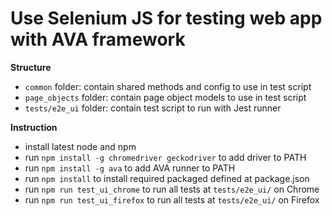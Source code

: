 # Use Selenium JS for testing web app with AVA framework

**Structure**

-   `common` folder: contain shared methods and config to use in test script
-   `page_objects` folder: contain page object models to use in test script
-   `tests/e2e_ui` folder: contain test script to run with Jest runner

**Instruction**

-   install latest node and npm
-   run `npm install -g chromedriver geckodriver` to add driver to PATH
-   run `npm install -g ava` to add AVA runner to PATH
-   run `npm install` to install required packaged defined at package.json
-   run `npm run test_ui_chrome` to run all tests at `tests/e2e_ui/` on Chrome
-   run `npm run test_ui_firefox` to run all tests at `tests/e2e_ui/` on Firefox
